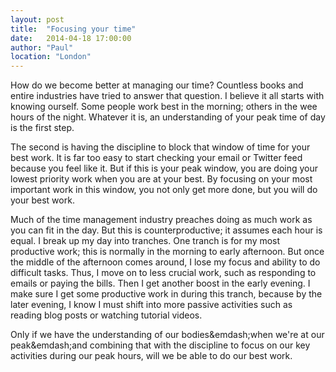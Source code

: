 ```yaml
---
layout: post
title:  "Focusing your time"
date:   2014-04-18 17:00:00
author: "Paul"
location: "London"
---
```


How do we become better at managing our time? Countless books and entire industries have tried to answer that question. I believe it all starts with knowing ourself. Some people work best in the morning; others in the wee hours of the night. Whatever it is, an understanding of your peak time of day is the first step. 

The second is having the discipline to block that window of time for your best work. It is far too easy to start checking your email or Twitter feed because you feel like it. But if this is your peak window, you are doing your lowest priority work when you are at your best. By focusing on your most important work in this window, you not only get more done, but you will do your best work. 

Much of the time management industry preaches doing as much work as you can fit in the day. But this is counterproductive; it assumes each hour is equal. I break up my day into tranches. One tranch is for my most productive work; this is normally in the morning to early afternoon. But once the middle of the afternoon comes around, I lose my focus and ability to do difficult tasks. Thus, I move on to less crucial work, such as responding to emails or paying the bills. Then I get another boost in the early evening. I make sure I get some productive work in during this tranch, because by the later evening, I know I must shift into more passive activities such as reading blog posts or watching tutorial videos.

Only if we have the understanding of our bodies&emdash;when we're at our peak&emdash;and combining that with the discipline to focus on our key activities during our peak hours, will we be able to do our best work.

